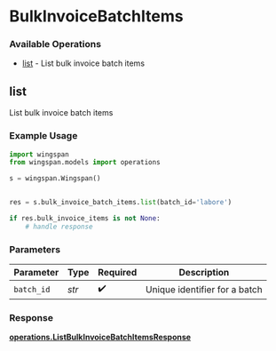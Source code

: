 # BulkInvoiceBatchItems

### Available Operations

* [list](#list) - List bulk invoice batch items

## list

List bulk invoice batch items

### Example Usage

```python
import wingspan
from wingspan.models import operations

s = wingspan.Wingspan()


res = s.bulk_invoice_batch_items.list(batch_id='labore')

if res.bulk_invoice_items is not None:
    # handle response
```

### Parameters

| Parameter                     | Type                          | Required                      | Description                   |
| ----------------------------- | ----------------------------- | ----------------------------- | ----------------------------- |
| `batch_id`                    | *str*                         | :heavy_check_mark:            | Unique identifier for a batch |


### Response

**[operations.ListBulkInvoiceBatchItemsResponse](../../models/operations/listbulkinvoicebatchitemsresponse.md)**

